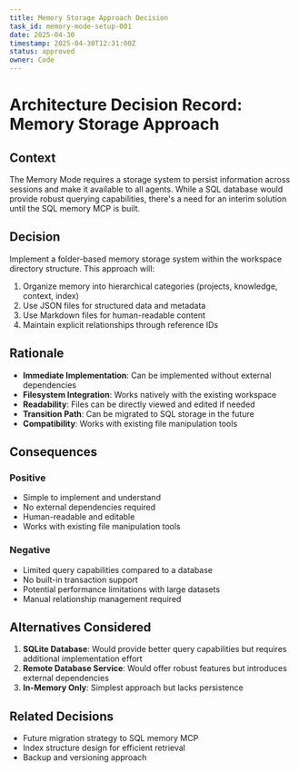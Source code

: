```yaml
---
title: Memory Storage Approach Decision
task_id: memory-mode-setup-001
date: 2025-04-30
timestamp: 2025-04-30T12:31:00Z
status: approved
owner: Code
---
```


# Architecture Decision Record: Memory Storage Approach

## Context
The Memory Mode requires a storage system to persist information across sessions and make it available to all agents. While a SQL database would provide robust querying capabilities, there's a need for an interim solution until the SQL memory MCP is built.

## Decision
Implement a folder-based memory storage system within the workspace directory structure. This approach will:

1. Organize memory into hierarchical categories (projects, knowledge, context, index)
2. Use JSON files for structured data and metadata
3. Use Markdown files for human-readable content
4. Maintain explicit relationships through reference IDs

## Rationale
- **Immediate Implementation**: Can be implemented without external dependencies
- **Filesystem Integration**: Works natively with the existing workspace
- **Readability**: Files can be directly viewed and edited if needed
- **Transition Path**: Can be migrated to SQL storage in the future
- **Compatibility**: Works with existing file manipulation tools

## Consequences
### Positive
- Simple to implement and understand
- No external dependencies required
- Human-readable and editable
- Works with existing file manipulation tools

### Negative
- Limited query capabilities compared to a database
- No built-in transaction support
- Potential performance limitations with large datasets
- Manual relationship management required

## Alternatives Considered
1. **SQLite Database**: Would provide better query capabilities but requires additional implementation effort
2. **Remote Database Service**: Would offer robust features but introduces external dependencies
3. **In-Memory Only**: Simplest approach but lacks persistence

## Related Decisions
- Future migration strategy to SQL memory MCP
- Index structure design for efficient retrieval
- Backup and versioning approach